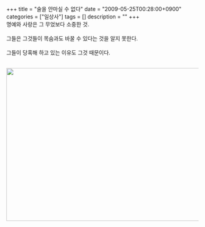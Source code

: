 +++
title = "술을 안마실 수 없다"
date = "2009-05-25T00:28:00+0900"
categories = ["일상사"]
tags = []
description = ""
+++
<span class="copyright_entry" style="display:block;" title="술을 안마실 수 없다@@**@@http://shed.egloos.com/1909631"></span>명예와 사랑은 그 무었보다 소중한 것.
<br>
<br>그들은 그것들이 목숨과도 바꿀 수 있다는 것을 알지 못한다.
<br>
<br>그들이 당혹해 하고 있는 이유도 그것 때문이다.
<br>
<br>
<div style="text-align:center">
 <img class="image_mid" border="0" onmouseover="this.style.cursor='pointer'" alt="" src="/attachment/1909631_1.jpg" width="600" height="400" onclick="Control.Modal.openDialog(this, event, 'http://pds11.egloos.com/pds/200905/25/82/a0003782_4a19677ac46ac.jpg', 600, 400);">
</div>
<br> 
<!--
       <rdf:RDF xmlns:rdf="http://www.w3.org/1999/02/22-rdf-syntax-ns#"
		    xmlns:dc="http://purl.org/dc/elements/1.1/"
		    xmlns:trackback="http://madskills.com/public/xml/rss/module/trackback/">
       <rdf:Description
	        rdf:about="http://shed.egloos.com/1909631"
	        dc:identifier="http://shed.egloos.com/1909631"
	        dc:title="술을 안마실 수 없다"
	        trackback:ping="http://shed.egloos.com/tb/1909631"/>
       </rdf:RDF>
       -->

<ul></ul>